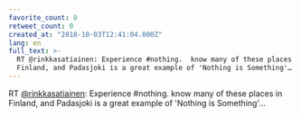 ```yaml
---
favorite_count: 0
retweet_count: 0
created_at: "2018-10-03T12:41:04.000Z"
lang: en
full_text: >-
  RT @rinkkasatiainen: Experience #nothing.  know many of these places in
  Finland, and Padasjoki is a great example of 'Nothing is Something'…
---
```


RT [@rinkkasatiainen](https://twitter.com/rinkkasatiainen): Experience #nothing.
know many of these places in Finland, and Padasjoki is a great example of
'Nothing is Something'…
